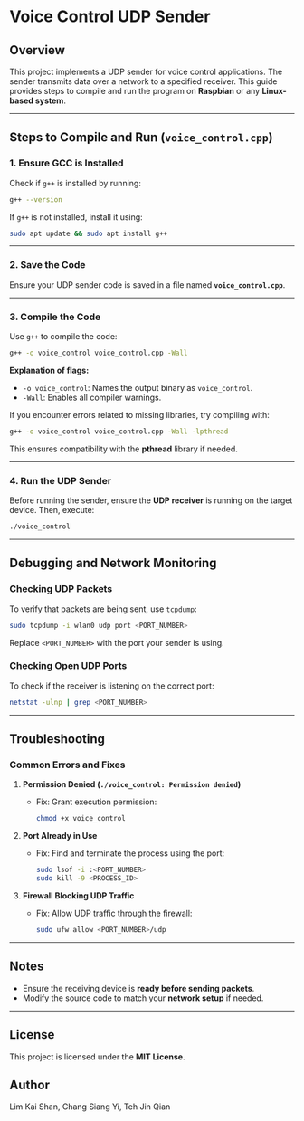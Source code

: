 
# Voice Control UDP Sender

## Overview
This project implements a UDP sender for voice control applications. The sender transmits data over a network to a specified receiver. This guide provides steps to compile and run the program on **Raspbian** or any **Linux-based system**.

---

## Steps to Compile and Run (`voice_control.cpp`)

### 1. Ensure GCC is Installed
Check if `g++` is installed by running:
```sh
g++ --version
```
If `g++` is not installed, install it using:
```sh
sudo apt update && sudo apt install g++
```

---

### 2. Save the Code
Ensure your UDP sender code is saved in a file named **`voice_control.cpp`**.

---

### 3. Compile the Code
Use `g++` to compile the code:
```sh
g++ -o voice_control voice_control.cpp -Wall
```
**Explanation of flags:**
- `-o voice_control`: Names the output binary as `voice_control`.
- `-Wall`: Enables all compiler warnings.

If you encounter errors related to missing libraries, try compiling with:
```sh
g++ -o voice_control voice_control.cpp -Wall -lpthread
```
This ensures compatibility with the **pthread** library if needed.

---

### 4. Run the UDP Sender
Before running the sender, ensure the **UDP receiver** is running on the target device. Then, execute:
```sh
./voice_control
```

---

## Debugging and Network Monitoring

### Checking UDP Packets
To verify that packets are being sent, use `tcpdump`:
```sh
sudo tcpdump -i wlan0 udp port <PORT_NUMBER>
```
Replace `<PORT_NUMBER>` with the port your sender is using.

### Checking Open UDP Ports
To check if the receiver is listening on the correct port:
```sh
netstat -ulnp | grep <PORT_NUMBER>
```

---

## Troubleshooting

### Common Errors and Fixes

1. **Permission Denied (`./voice_control: Permission denied`)**
   - Fix: Grant execution permission:
     ```sh
     chmod +x voice_control
     ```

2. **Port Already in Use**
   - Fix: Find and terminate the process using the port:
     ```sh
     sudo lsof -i :<PORT_NUMBER>
     sudo kill -9 <PROCESS_ID>
     ```

3. **Firewall Blocking UDP Traffic**
   - Fix: Allow UDP traffic through the firewall:
     ```sh
     sudo ufw allow <PORT_NUMBER>/udp
     ```

---

## Notes
- Ensure the receiving device is **ready before sending packets**.
- Modify the source code to match your **network setup** if needed.

---

## License
This project is licensed under the **MIT License**.

## Author
Lim Kai Shan, Chang Siang Yi, Teh Jin Qian
